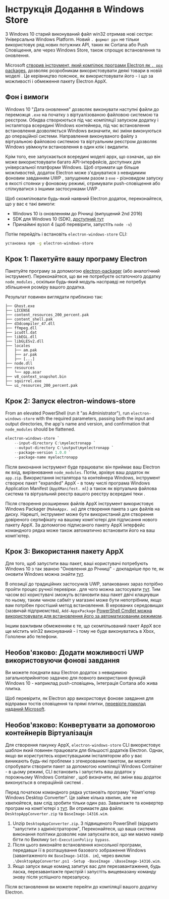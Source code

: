 # Інструкція Додання в Windows Store

З Windows 10 старий виконуваний файл win32 отримав нові сестри: Універсальна Windows Platform. Новий `. формат ppx` не тільки використовує ряд нових потужних API, таких як Cortana або Push Сповіщення, але через Windows Store, також спрощує встановлення та оновлення.

Microsoft [створив інструмент, який компілює програми Electron як `. ppx` packages](https://github.com/catalystcode/electron-windows-store), дозволяє розробникам використовувати деякі товари в новій моделі . Це керівництво пояснює, як використовувати його - і що за можливості і обмеження пакету Electron AppX.

## Фон і вимоги

Windows 10 "Дата оновлення" дозволяє виконувати наступні файли до переможця `.exe` на початку з віртуалізованою файловою системою та реєстром. Обидва створюються під час компіляції запуском додатку і інсталятора всередині Windows контейнера, під час встановлення встановлення дозволяється Windows визначити, які зміни виконуються до операційної системи. Направлення виконуваного файлу з віртуальною файловою системою та віртуальним реєстром дозволяє Windows увімкнути встановлення в один клік і видалити.

Крім того, exe запускається всередині моделі appx, що означає, що він може використовувати багато API-інтерфейсів, доступних для універсальної платформи Windows. Щоб отримати ще більше можливостей, додаток Electron може з'єднуватися з невидимим фоновим завданням UWP , запущеним разом з `exe` - різновидом запуску в якості стоянки у фоновому режимі, отримувати push-сповіщення або спілкуватися з іншими застосунками UWP .

Щоб скомпілювати будь-який наявний Electron додаток, переконайтеся, що у вас є такі вимоги:

* Windows 10 із оновленням до Річниці (випущений 2nd 2016)
* SDK для Windows 10 (SDK), [доступний тут](https://developer.microsoft.com/en-us/windows/downloads/windows-10-sdk)
* Принаймні вузол 4 (щоб перевірити, запустіть `node -v`)

Потім перейдіть і встановіть `electron-windows-store` CLI:

```sh
установка npm -g electron-windows-store
```

## Крок 1: Пакетуйте вашу програму Electron

Пакетуйте програму за допомогою [electron-packager](https://github.com/electron/electron-packager) (або аналогічний інструмент). Переконайтеся, що ви не потребуєте остаточного додатку `node_modules` , оскільки будь-який модуль насправді не потребує збільшення розміру вашого додатка.

Результат повинен виглядати приблизно так:

```plaintext
├── Ghost.exe
├── LICENSE
├── content_resources_200_percent.pak
├── content_shell.pak
├── d3dcompiler_47.dll
├── ffmpeg.dll
├── icudtl.dat
├── libEGL.dll
├── libGLESv2.dll
├── locales
│   ├── am.pak
│   ├── ar.pak
│   ├── [...]
├── node.dll
├── resources
│   └── app.asar
├── v8_context_snapshot.bin
├── squirrel.exe
└── ui_resources_200_percent.pak
```

## Крок 2: Запуск electron-windows-store

From an elevated PowerShell (run it "as Administrator"), run `electron-windows-store` with the required parameters, passing both the input and output directories, the app's name and version, and confirmation that `node_modules` should be flattened.

```powershell
electron-windows-store `
    --input-directory C:\myelectronapp `
    --output-directory C:\output\myelectronapp `
    --package-version 1.0.0 `
    --package-name myelectronapp
```

Після виконання інструмент буде працювати: він приймає ваш Electron як вхід, вирівнювання `node_modules`. Потім, архівує ваш додаток як `app.zip`. Використання інсталятора та контейнера Windows, інструмент створює пакет "expanded" AppX - в тому числі програма Windows Application Manifest (`AppXManifest. ml`) а також як віртуальна файлова система та віртуальний реєстр вашого реєстру всередині теки .

Після створення розширених файлів AppX інструмент використовує Windows Packager (`MakeAppx. xe`) для створення пакета з цих файлів на диску. Нарешті, інструмент може бути використаний для створення довіреного сертифікату на вашому комп'ютері для підписання нового пакету AppX. За допомогою підписаного пакету AppX інтерфейс командного рядка може також автоматично встановити його на ваш комп'ютер.

## Крок 3: Використання пакету AppX

Для того, щоб запустити ваш пакет, ваші користувачі потребують Windows 10 з так званою "Оновлення до Річниці" - докладніше про те, як оновити Windows можна знайти [тут](https://blogs.windows.com/windowsexperience/2016/08/02/how-to-get-the-windows-10-anniversary-update).

В опозиції до традиційних застосунків UWP, запакованих зараз потрібно пройти процес ручної перевірки . для чого можна застосувати [тут](https://developer.microsoft.com/en-us/windows/projects/campaigns/desktop-bridge). Тим часом всі користувачі зможуть встановити ваш пакет двічі клацнувши по ньому, таким чином сабміт у магазині може бути непотрібним, якщо вам потрібен простіший метод встановлення. В керованих середовищах (зазвичай підприємства), `Add-AppxPackage` [PowerShell Cmdlet можна використовувати для встановлення його за автоматизованим режимом](https://technet.microsoft.com/en-us/library/hh856048.aspx).

Іншим важливим обмеженням є те, що скомпільований пакет AppX все ще містить win32 виконуваний - і тому не буде виконуватись в Xbox, Гололени або телефони.

## Необов'язково: Додати можливості UWP використовуючи фонові завдання

Ви можете поєднати ваш Electron додаток з невидимою загальноприйнятою задачею для повного використання функцій Windows 10 - наприклад push-сповіщень, Інтеграція Cortana або жива плитка.

Щоб перевірити, як Electron app використовує фонове завдання для відправки тостів сповіщення та прямі плитки, [перевірте приклад наданий Microsoft](https://github.com/felixrieseberg/electron-uwp-background).

## Необов'язково: Конвертувати за допомогою контейнерів Віртуалізація

Для створення пакунку AppX, `electron-windows-store` CLI використовує шаблон який повинен працювати для більшості додатків Electron. Однак, якщо ви користуєтесь користувацьким інсталятором або у вас виникають будь-які проблеми з згенерованим пакетом, ви можете спробувати створити пакет за допомогою компіляції Windows Container - в цьому режимі, CLI встановить і запустить ваш додаток у порожньому Windows Container , щоб визначити, які зміни ваш додаток виконується в операційній системі .

Перед початком командного рядка установіть програму "Комп'ютер Windows Desktop Converter". Це займе кілька хвилин, але не хвилюйтеся, вам слід зробити тільки один раз. Завантажте та конвертер програм на комп'ютері з [тут](https://docs.microsoft.com/en-us/windows/uwp/porting/desktop-to-uwp-run-desktop-app-converter). Ви отримаєте два файли: `DesktopAppConverter.zip` та `BaseImage-14316.wim`.

1. Unzip `DesktopAppConverter.zip`. З підвищеного PowerShell (відкрито "запустити з адміністратором", Переконайтеся, що ваша система виконання політики дозволяє нам запускати все, що ми маємо намір бігти по Виклику `Set-ExecutionPolicy bypass`.
2. Після цього виконайте встановлення консольної програми, передавши її в розташування базового зображення Windows (завантаженого як `BaseImage-14316. im`), через виклик `.\DesktopAppConverter.ps1 -Setup -BaseImage .\BaseImage-14316.wim`.
3. Якщо запуск вище команд запитує вас для перезавантаження, будь ласка, перезавантажте пристрій і запустіть вищевказану команду знову після успішного перезапуску.

Після встановлення ви можете перейти до компіляції вашого додатку Electron.
